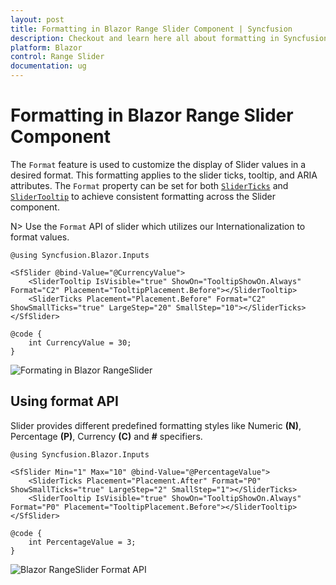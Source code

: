 ```yaml
---
layout: post
title: Formatting in Blazor Range Slider Component | Syncfusion
description: Checkout and learn here all about formatting in Syncfusion Blazor Range Slider component and much more.
platform: Blazor
control: Range Slider
documentation: ug
---
```


# Formatting in Blazor Range Slider Component

The `Format` feature is used to customize the display of Slider values in a desired format. This formatting applies to the slider ticks, tooltip, and ARIA attributes. The `Format` property can be set for both [`SliderTicks`](https://help.syncfusion.com/cr/blazor/Syncfusion.Blazor.Inputs.SliderTicks.html#Syncfusion_Blazor_Inputs_SliderTicks_Format) and [`SliderTooltip`](https://help.syncfusion.com/cr/blazor/Syncfusion.Blazor.Inputs.SliderTooltip.html#Syncfusion_Blazor_Inputs_SliderTooltip_Format) to achieve consistent formatting across the Slider component.

N> Use the `Format` API of slider which utilizes our Internationalization to format values.

```cshtml
@using Syncfusion.Blazor.Inputs

<SfSlider @bind-Value="@CurrencyValue">
    <SliderTooltip IsVisible="true" ShowOn="TooltipShowOn.Always" Format="C2" Placement="TooltipPlacement.Before"></SliderTooltip>
    <SliderTicks Placement="Placement.Before" Format="C2" ShowSmallTicks="true" LargeStep="20" SmallStep="10"></SliderTicks>
</SfSlider>

@code {
    int CurrencyValue = 30;
}
```

![Formating in Blazor RangeSlider](images/blazor-rangeslider-format.gif)

## Using format API

Slider provides different predefined formatting styles like Numeric **(N)**, Percentage **(P)**, Currency **(C)** and **#** specifiers.

```cshtml
@using Syncfusion.Blazor.Inputs

<SfSlider Min="1" Max="10" @bind-Value="@PercentageValue">
    <SliderTicks Placement="Placement.After" Format="P0" ShowSmallTicks="true" LargeStep="2" SmallStep="1"></SliderTicks>
    <SliderTooltip IsVisible="true" ShowOn="TooltipShowOn.Always" Format="P0" Placement="TooltipPlacement.Before"></SliderTooltip>
</SfSlider>

@code {
    int PercentageValue = 3;
}

```

![Blazor RangeSlider Format API](images/blazor-rangeslider-format-api.gif)